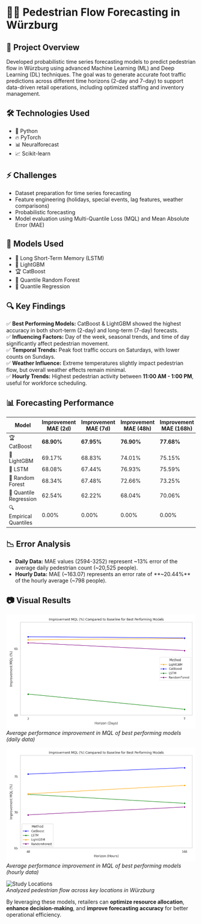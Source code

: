 # 🚶‍♂️ Pedestrian Flow Forecasting in Würzburg

## 📌 Project Overview
Developed probabilistic time series forecasting models to predict pedestrian flow in Würzburg using advanced Machine Learning (ML) and Deep Learning (DL) techniques. The goal was to generate accurate foot traffic predictions across different time horizons (2-day and 7-day) to support data-driven retail operations, including optimized staffing and inventory management.

## 🛠 Technologies Used
- 🐍 Python  
- 🔥 PyTorch  
- 📊 Neuralforecast  
- 📈 Scikit-learn  

## ⚡ Challenges
- Dataset preparation for time series forecasting  
- Feature engineering (holidays, special events, lag features, weather comparisons)  
- Probabilistic forecasting  
- Model evaluation using Multi-Quantile Loss (MQL) and Mean Absolute Error (MAE)  

## 🤖 Models Used
- 🧠 Long Short-Term Memory (LSTM)  
- 🌲 LightGBM  
- 🏆 CatBoost  
- 🌿 Quantile Random Forest  
- 📏 Quantile Regression  

## 🔍 Key Findings
✅ **Best Performing Models:** CatBoost & LightGBM showed the highest accuracy in both short-term (2-day) and long-term (7-day) forecasts.  
✅ **Influencing Factors:** Day of the week, seasonal trends, and time of day significantly affect pedestrian movement.  
✅ **Temporal Trends:** Peak foot traffic occurs on Saturdays, with lower counts on Sundays.  
✅ **Weather Influence:** Extreme temperatures slightly impact pedestrian flow, but overall weather effects remain minimal.  
✅ **Hourly Trends:** Highest pedestrian activity between **11:00 AM - 1:00 PM**, useful for workforce scheduling.  

## 📊 Forecasting Performance
| Model                | Improvement MAE (2d) | Improvement MAE (7d) | Improvement MAE (48h) | Improvement MAE (168h) |
|----------------------|---------------------|---------------------|---------------------|---------------------|
| 🏆 CatBoost          | **68.90%**          | **67.95%**          | **76.90%**          | **77.68%**          |
| 🌲 LightGBM          | 69.17%              | 68.83%              | 74.01%              | 75.15%              |
| 🧠 LSTM              | 68.08%              | 67.44%              | 76.93%              | 75.59%              |
| 🌿 Random Forest     | 68.34%              | 67.48%              | 72.66%              | 73.25%              |
| 📏 Quantile Regression | 62.54%            | 62.22%              | 68.04%              | 70.06%              |
| 🔍 Empirical Quantiles | 0.00%             | 0.00%               | 0.00%               | 0.00%               |

## 📉 Error Analysis
- **Daily Data:** MAE values (2594-3252) represent ~13% error of the average daily pedestrian count (~20,525 people).  
- **Hourly Data:** MAE (~163.07) represents an error rate of **~20.44%** of the hourly average (~798 people).  

## 📷 Visual Results
![Daily Forecasting Results](Day/day_results_without_weather.png)  
_Average performance improvement in MQL of best performing models (daily data)_

![Hourly Forecasting Results](Hour/hour_results_without_weather.png)  
_Average performance improvement in MQL of best performing models (hourly data)_

![Study Locations](locations.jpg)  
_Analyzed pedestrian flow across key locations in Würzburg_


By leveraging these models, retailers can **optimize resource allocation**, **enhance decision-making**, and **improve forecasting accuracy** for better operational efficiency.
